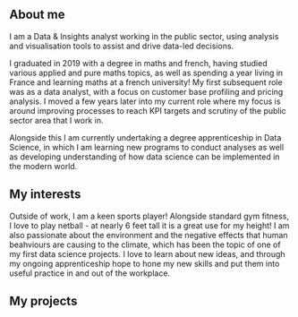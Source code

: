 ## About me
I am a Data & Insights analyst working in the public sector, using analysis and visualisation tools to assist and drive data-led decisions.

I graduated in 2019 with a degree in maths and french, having studied various applied and pure maths topics, as well as spending a year living in France and learning maths at a french university! My first subsequent role was as a data analyst, with a focus on customer base profiling and pricing analysis. I moved a few years later into my current role where my focus is around improving processes to reach KPI targets and scrutiny of the public sector area that I work in.

Alongside this I am currently undertaking a degree apprenticeship in Data Science, in which I am learning new programs to conduct analyses as well as developing understanding of how data science can be implemented in the modern world.

## My interests
Outside of work, I am a keen sports player! Alongside standard gym fitness, I love to play netball - at nearly 6 feet tall it is a great use for my height! I am also passionate about the environment and the negative effects that human beahviours are causing to the climate, which has been the topic of one of my first data science projects. I love to learn about new ideas, and through my ongoing apprenticeship hope to hone my new skills and put them into useful practice in and out of the workplace.

## My projects
